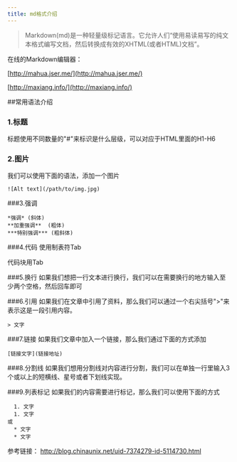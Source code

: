```yaml
---
title: md格式介绍
---
```


> Markdown(md)是一种轻量级标记语言。它允许人们“使用易读易写的纯文本格式编写文档，然后转换成有效的XHTML(或者HTML)文档”。

在线的Markdown编辑器：

[http://mahua.jser.me/](http://mahua.jser.me/)

[http://maxiang.info/](http://maxiang.info/)

##常用语法介绍
### 1.标题
标题使用不同数量的"#"来标识是什么层级，可以对应于HTML里面的H1-H6

### 2.图片
我们可以使用下面的语法，添加一个图片  

```
![Alt text](/path/to/img.jpg)
```

###3.强调
```
*强调* (斜体)   
**加重强调**  (粗体)  
***特别强调*** (粗斜体)
```

###4.代码
使用制表符Tab   

代码块用Tab

###5.换行
如果我们想把一行文本进行换行，我们可以在需要换行的地方输入至少两个空格，然后回车即可

###6.引用
如果我们在文章中引用了资料，那么我们可以通过一个右尖括号">"来表示这是一段引用内容。

``` 
> 文字
``` 

###7.链接
如果我们文章中加入一个链接，那么我们通过下面的方式添加

``` 
[链接文字](链接地址)
``` 

###8.分割线
如果我们想用分割线对内容进行分割，我们可以在单独一行里输入3个或以上的短横线、星号或者下划线实现。

###9.列表标记
如果我们的内容需要进行标记，那么我们可以使用下面的方式   

``` 
  1. 文字
  1. 文字   
或
  * 文字
  * 文字
```

参考链接：
http://blog.chinaunix.net/uid-7374279-id-5114730.html







